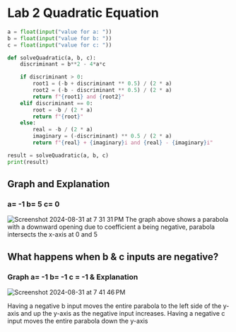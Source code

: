 # Lab 2 Quadratic Equation 

```python
a = float(input("value for a: "))
b = float(input("value for b: "))
c = float(input("value for c: "))

def solveQuadratic(a, b, c):
    discriminant = b**2 - 4*a*c

    if discriminant > 0:
        root1 = (-b + discriminant ** 0.5) / (2 * a)
        root2 = (-b - discriminant ** 0.5) / (2 * a)
        return f"{root1} and {root2}"
    elif discriminant == 0:
        root = -b / (2 * a)
        return f"{root}"
    else:
        real = -b / (2 * a)
        imaginary = (-discriminant) ** 0.5 / (2 * a)
        return f"{real} + {imaginary}i and {real} - {imaginary}i"

result = solveQuadratic(a, b, c)
print(result)
``` 
## Graph and Explanation 
### a= -1 b= 5 c= 0
![Screenshot 2024-08-31 at 7 31 31 PM](https://github.com/user-attachments/assets/b32643ac-fa13-4283-8893-d1a172f8ffaf) 
The graph above shows a parabola with a downward opening due to coefficient a being negative, parabola intersects the x-axis at 0 and 5

## What happens when b & c inputs are negative? 

### Graph a= -1 b= -1 c = -1 & Explanation
![Screenshot 2024-08-31 at 7 41 46 PM](https://github.com/user-attachments/assets/57264114-3828-4fc9-bd1a-347db21322af)

Having a negative b input moves the entire parabola to the left side of the y-axis and up the y-axis as the negative input increases.
Having a negative c input moves the entire parabola down the y-axis 
